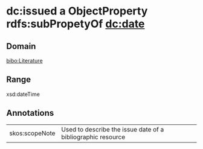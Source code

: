 # dc:issued a ObjectProperty rdfs:subPropetyOf [dc:date](/dc/terms/date)

## Domain

[bibo:Literature](/ontology/bibo/Literature)

## Range

xsd:dateTime

## Annotations

|||
|-----|-----|
|skos:scopeNote|Used to describe the issue date of a bibliographic resource|

